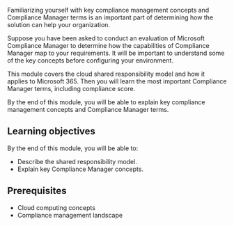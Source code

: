 Familiarizing yourself with key compliance management concepts and Compliance Manager terms is an important part of determining how the solution can help your organization.

Suppose you have been asked to conduct an evaluation of Microsoft Compliance Manager to determine how the capabilities of Compliance Manager map to your requirements. It will be important to understand some of the key concepts before configuring your environment.

This module covers the cloud shared responsibility model and how it applies to Microsoft 365. Then you will learn the most important Compliance Manager terms, including compliance score.

By the end of this module, you will be able to explain key compliance management concepts and Compliance Manager terms.

## Learning objectives

By the end of this module, you will be able to:

- Describe the shared responsibility model.
- Explain key Compliance Manager concepts.

## Prerequisites

- Cloud computing concepts
- Compliance management landscape
